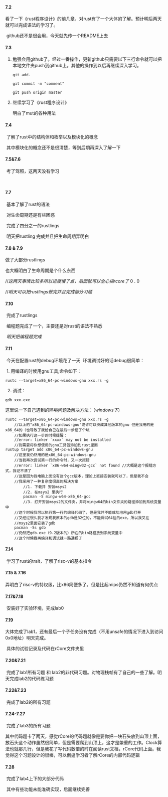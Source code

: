 #### 7.2

​	看了一下《rust程序设计》的前几章，对rust有了一个大体的了解。预计明后两天就可以完成语法的学习了。

​	github还不是很会用，今天就先传一个README上去



#### 7.3

 1. 勉强会用github了。经过一番操作，更新github只需要以下三行命令就可以把本地文件夹push到github上。其他的操作到以后再继续深入学习。

    `git add.`

    `git commit -m "comment"`

    `git push origin master`

 2. 继续学习了《rust程序设计》

    明白了mut的各种用法

#### 7.4

​	了解了rust中的结构体和枚举以及模块化的概念

​    其中模块化的概念还不是很清楚，等到后期再深入了解一下

#### 7.5&7.6

​	考了驾照，这两天没有学习

​	

#### 7.7

​	基本了解了rust的语法

​	对生命周期还是有些困惑

​	完成了四分之一的rustlings

​	明天把rustling 完成并且把生命周期弄明白

#### 7.8 & 7.9

做了大部分rustlings 

也大概明白了生命周期是个什么东西

//*这两天事情比较多所以进度慢了点，后面就可以全心搞rcore了* 0 . 0

//*明天可以把rustlings做完并且完成部分习题*



#### 7.10

​	完成了rustlings

​	编程题完成了一个，主要还是对rust的语法不熟悉

​	*明天把编程题完成*



#### 7.11

​	今天在配置rust的debug环境花了一天
​	环境调试好的话debug很简单：

​	1. 用编译的时候用gnu工具,命令如下：

`rustc --target=x86_64-pc-windows-gnu xxx.rs -g`

2. 调试：

`gdb xxx.exe`

​	这里说一下自己遇到的~~环境~~问题及解决方法：（*windows下*）

```
rustc --target=x86_64-pc-windows-gnu xxx.rs -g
    //以上的"x86_64-pc-windows-gnu"或许可以换成其他版本的gnu 但是我用的是x86_64的（也导致了我给自己在最后一步挖了个坑
    //如果执行这一步的时候提醒：
    //error: linker `xxxx` may not be installed
    //则需要将你想使用的gnu工具包添加到rust里面
rustup target add x86_64-pc-windows-gnu
    //这里我仍然用的是x86_64-pc-windows-gnu
    //当我再次尝试第一行的命令时，又一次报错
    //error: linker `x86-w64-mingw32-gcc` not found	//大概是这个报错方式，我记不清了
	//这是因为我电脑上面没有这个gcc版本，理论上直接安装就可以了，但是我不会
	//我采用了一种复杂度很高的解决方案
        //1. 下载并 安装msys2
        //2. 在msys2 里执行
        pacman -S mingw-w64-x86_64-gcc
        //3. 打开安装msys2的文件夹，并将mingw64的bin文件夹的路径添加到系统变量中
	//这个时候我可以执行第一行的编译代码了，但是我并不能成功地用gdb打开
	//又经过很久我才发现我原本的gdb是32位的，不能调试64位的exe，所以我又在
	//msys2里面安装了gdb
	pacman -Ss gdb
	//仍然把gdb.exe（9.2版本的）所在的bin路径放到系统变量中
	//这个时候我再编译和调试就一路通畅了
```

#### 7.14

​	学习了rust的trait，了解了risc-v的基本指令

#### 7.15 & 7.16

​	弄明白了risc-v的特权级，比x86简便多了。但是比起mips仍然不知道有何优点

#### 7.17&7.18

​	安装好了实验环境，完成lab0

#### 7.19

​	大体完成了lab1，还有最后一个子任务没有完成（不用unsafe的情况下进入到访问0x0地址）明天完成。

​	具体的试验记录及代码在rCore文件夹里

#### 7.20&7.21

​	完成了lab1所有习题 和  lab2的非代码习题。对物理栈帧有了自己的一些了解。明天完成lab2的代码练习题

#### 7.22&7.23

​	完成了lab2的所有习题

#### 7.24-7.27

​	完成了lab3的所有习题

​	其中代码题卡了两天，感觉rCore的代码题就像是要你把一块石头放到山顶上面，放石头这个动作虽然很简单，但是需要爬到山顶上，这才是繁重的工作。Clock算法也就那几行，但是我花了写代码数倍的时在阅读rust文档，rCore代码上面。我觉得这个习题设计的很棒，可以倒逼学习者了解rCore的内部代码逻辑

#### 7.28

​	完成了lab4上下的大部分代码

​	其中有些功能未能准确实现，后面继续完善